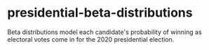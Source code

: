 # presidential-beta-distributions
Beta distributions model each candidate's probability of winning as electoral votes come in for the 2020 presidential election.
